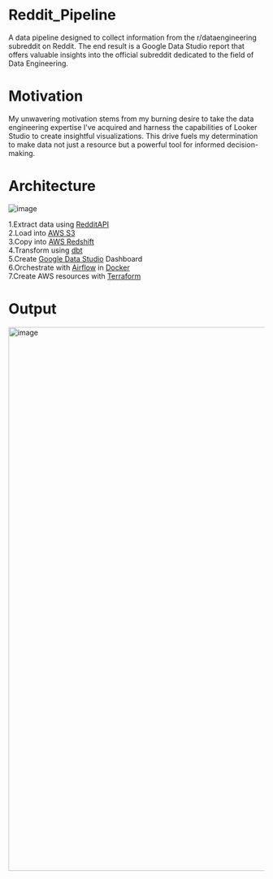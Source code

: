 # Reddit_Pipeline
A data pipeline designed to collect information from the r/dataengineering subreddit on Reddit. The end result is a Google Data Studio report that offers valuable insights into the official subreddit dedicated to the field of Data Engineering.

# Motivation
My unwavering motivation stems from my burning desire to take the data engineering expertise I've acquired and harness the capabilities of Looker Studio to create insightful visualizations. This drive fuels my determination to make data not just a resource but a powerful tool for informed decision-making.

# Architecture

![image](https://github.com/hamanolla/Reddit_Pipeline/assets/143839865/bde99af0-8d13-4a24-aa8a-ca30fb88064d)

1.Extract data using [RedditAPI](https://www.reddit.com/dev/api/) <br>
2.Load into [AWS S3](https://aws.amazon.com/s3/) <br>
3.Copy into [AWS Redshift](https://aws.amazon.com/redshift/) <br>
4.Transform using [dbt](https://www.getdbt.com/) <br>
5.Create [Google Data Studio](https://lookerstudio.google.com/u/0/navigation/reporting) Dashboard <br>
6.Orchestrate with [Airflow](https://airflow.apache.org/) in [Docker](https://www.docker.com/) <br>
7.Create AWS resources with [Terraform](https://www.terraform.io/)

# Output

<img width="1071" alt="image" src="https://github.com/hamanolla/Reddit_Pipeline/assets/143839865/1d8d3e9b-4458-463f-87dd-92b508a80684">
